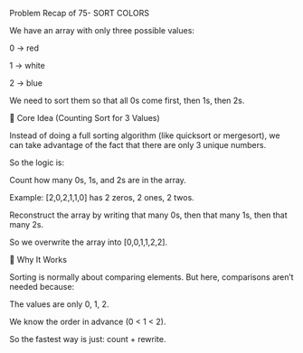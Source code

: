 Problem Recap of 75- SORT COLORS

We have an array with only three possible values:

0 → red

1 → white

2 → blue

We need to sort them so that all 0s come first, then 1s, then 2s.

🧠 Core Idea (Counting Sort for 3 Values)

Instead of doing a full sorting algorithm (like quicksort or mergesort), we can take advantage of the fact that there are only 3 unique numbers.

So the logic is:

Count how many 0s, 1s, and 2s are in the array.

Example: [2,0,2,1,1,0] has 2 zeros, 2 ones, 2 twos.

Reconstruct the array by writing that many 0s, then that many 1s, then that many 2s.

So we overwrite the array into [0,0,1,1,2,2].

🔑 Why It Works

Sorting is normally about comparing elements. But here, comparisons aren’t needed because:

The values are only 0, 1, 2.

We know the order in advance (0 < 1 < 2).

So the fastest way is just: count + rewrite.

